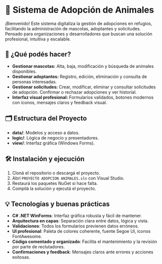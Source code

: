 # 🐾 Sistema de Adopción de Animales

¡Bienvenido! Este sistema digitaliza la gestión de adopciones en refugios, facilitando la administración de mascotas, adoptantes y solicitudes. Pensado para organizaciones y desarrolladores que buscan una solución profesional, intuitiva y escalable.

## 🚀 ¿Qué podés hacer?

- **Gestionar mascotas:** Alta, baja, modificación y búsqueda de animales disponibles.
- **Gestionar adoptantes:** Registro, edición, eliminación y consulta de personas interesadas.
- **Gestionar solicitudes:** Crear, modificar, eliminar y consultar solicitudes de adopción. Confirmar o rechazar adopciones y ver historial.
- **Interfaz visual profesional:** Formularios validados, botones modernos con íconos, mensajes claros y feedback visual.

## 🗂️ Estructura del Proyecto

- **data/**: Modelos y acceso a datos.
- **logic/**: Lógica de negocio y presentadores.
- **view/**: Interfaz gráfica (Windows Forms).

## 🛠️ Instalación y ejecución

1. Cloná el repositorio o descargá el proyecto.
2. Abrí `PROYECTO ADOPCION ANIMALES.sln` con Visual Studio.
3. Restaurá los paquetes NuGet si hace falta.
4. Compilá la solución y ejecutá el proyecto.

## 💡 Tecnologías y buenas prácticas

- **C# .NET WinForms**: Interfaz gráfica robusta y fácil de mantener.
- **Arquitectura en capas**: Separación clara entre datos, lógica y vista.
- **Validaciones**: Todos los formularios previenen datos erróneos.
- **UI profesional**: Paleta de colores coherente, fuente Segoe UI, íconos FontAwesome.
- **Código comentado y organizado**: Facilita el mantenimiento y la revisión por parte de reclutadores.
- **Confirmaciones y feedback**: Mensajes claros ante errores y acciones exitosas.
